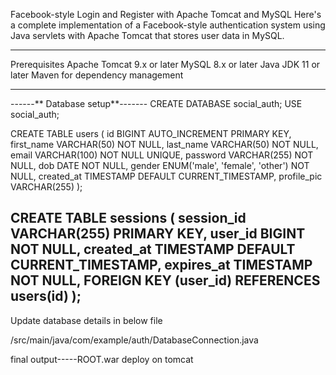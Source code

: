 Facebook-style Login and Register with Apache Tomcat and MySQL
Here's a complete implementation of a Facebook-style authentication system using Java servlets with Apache Tomcat that stores user data in MySQL.


----------------------------
Prerequisites
Apache Tomcat 9.x or later
MySQL 8.x or later
Java JDK 11 or later
Maven for dependency management

---------------------------------
------**
Database setup**-------
CREATE DATABASE social_auth;
USE social_auth;

CREATE TABLE users (
    id BIGINT AUTO_INCREMENT PRIMARY KEY,
    first_name VARCHAR(50) NOT NULL,
    last_name VARCHAR(50) NOT NULL,
    email VARCHAR(100) NOT NULL UNIQUE,
    password VARCHAR(255) NOT NULL,
    dob DATE NOT NULL,
    gender ENUM('male', 'female', 'other') NOT NULL,
    created_at TIMESTAMP DEFAULT CURRENT_TIMESTAMP,
    profile_pic VARCHAR(255)
);

CREATE TABLE sessions (
    session_id VARCHAR(255) PRIMARY KEY,
    user_id BIGINT NOT NULL,
    created_at TIMESTAMP DEFAULT CURRENT_TIMESTAMP,
    expires_at TIMESTAMP NOT NULL,
    FOREIGN KEY (user_id) REFERENCES users(id)
);
-----------------------------

Update database details in below file

/src/main/java/com/example/auth/DatabaseConnection.java

final output-----ROOT.war
deploy on tomcat

